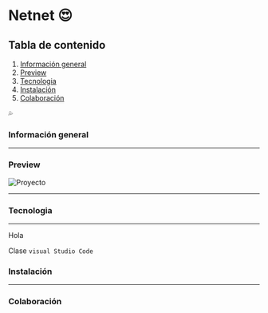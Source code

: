 # Netnet :heart_eyes:


## Tabla de contenido
1. [Información general](#información-general)
2. [Preview](#preview)
3. [Tecnologia](#tecnologia)
4. [Instalación](#instalación)
5. [Colaboración](#colaboración)


:sweat_drops:
### Información general 
***
### Preview 
![Proyecto](https://fotos.subefotos.com/c5b3267417a778c3a0b2765055860cd3o.jpg)
***
### Tecnologia
***
Hola

Clase
`visual Studio Code`
### Instalación
***
### Colaboración
